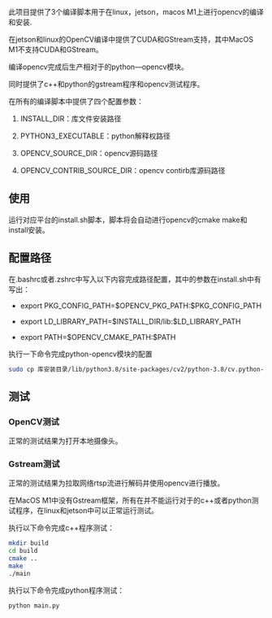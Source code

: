 此项目提供了3个编译脚本用于在linux，jetson，macos M1上进行opencv的编译和安装.

在jetson和linux的OpenCV编译中提供了CUDA和GStream支持，其中MacOS M1不支持CUDA和GStream。

编译opencv完成后生产相对于的python—opencv模块。

同时提供了c++和python的gstream程序和opencv测试程序。



在所有的编译脚本中提供了四个配置参数：

1. INSTALL_DIR：库文件安装路径

2. PYTHON3_EXECUTABLE：python解释权路径

3. OPENCV_SOURCE_DIR：opencv源码路径

4. OPENCV_CONTRIB_SOURCE_DIR：opencv contirb库源码路径



## 使用

运行对应平台的install.sh脚本，脚本将会自动进行opencv的cmake make和install安装。



## 配置路径

在.bashrc或者.zshrc中写入以下内容完成路径配置，其中的参数在install.sh中有写出：

- export PKG_CONFIG_PATH=$OPENCV_PKG_PATH:\$PKG_CONFIG_PATH

- export LD_LIBRARY_PATH=$INSTALL_DIR/lib:\$LD_LIBRARY_PATH

- export PATH=$OPENCV_CMAKE_PATH:\$PATH



执行一下命令完成python-opencv模块的配置

```bash
sudo cp 库安装目录/lib/python3.8/site-packages/cv2/python-3.8/cv.python-38-darwin.so ~/miniforge3/envs/xxx/lib/python3.8/site-packages/cv2.so
```

## 

## 测试

### OpenCV测试

正常的测试结果为打开本地摄像头。



### Gstream测试

正常的测试结果为拉取网络rtsp流进行解码并使用opencv进行播放。

在MacOS M1中没有Gstream框架，所有在并不能运行对于的c++或者python测试程序，在linux和jetson中可以正常运行测试。

执行以下命令完成c++程序测试：

```bash
mkdir build
cd build
cmake ..
make
./main
```

执行以下命令完成python程序测试：

```bash
python main.py
```
